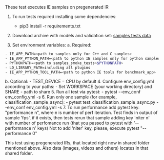 These test executes IE samples on pregenerated IR

1. To run tests required installing some dependencies: 
    - pip3 install -r requirements.txt

2. Download archive with models and validation set: [samples tests data](https://storage.openvinotoolkit.org/repositories/openvino/ci_dependencies/test/samples_smoke_tests_data.zip)
3. Set environment variables:
a. Required:
```sh
- IE_APP_PATH=<path to samples only for C++ and C samples>
- IE_APP_PYTHON_PATH=<path to python IE samples only for python samples>
- PYTHONPATH=<path to samples_smoke_tests>$PYTHONPATH>
- LD_LIBRARY_PATH=including all plugins
- IE_APP_PYTHON_TOOL_PATH=<path to python IE tools for benchmark_app>
```	
b. Optional:
	- TEST_DEVICE = CPU by default
4. Configure env_config.yml according to your paths:
    - Set WORKSPACE (your working directory) and SHARE - path to share 
5. Run all test via pytest:	
    - pytest --env_conf env_config.yml -s 
6. Run only one sample (for example, classification_sample_async):
    - pytest test_classification_sample_async.py  --env_conf env_config.yml -s 
7. To run performance add pytest key: "performance n", where n is number of perf iteration.
   Test finds in output of sample 'fps', if it exists,
   then tests rerun that sample adding key 'niter n' with number of perfomance run (that you passed to pytest with '--performance n' keys)
   Not to add 'niter' key, please, execute pytest "--performance 0"

This test using pregenerated IRs, that located right now in shared folder mentioned above. Also data (images, videos and others) locates in that shared folder.
